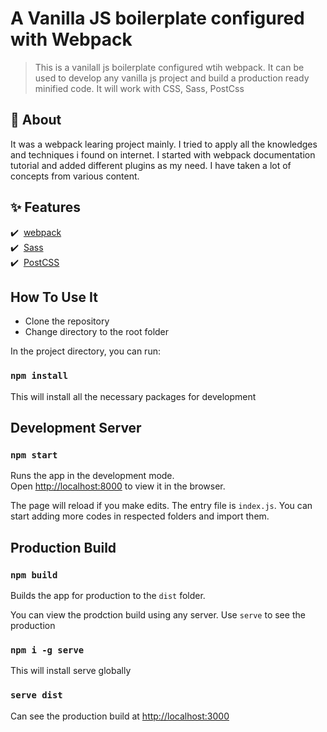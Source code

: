 # A Vanilla JS boilerplate configured with Webpack

> This is a vanilall js boilerplate configured wtih webpack. It can be used to develop any vanilla js project and build a production ready minified code. It will work with CSS, Sass, PostCss

## 🎯 About

It was a webpack learing project mainly. I tried to apply all the knowledges and techniques i found on internet. I started with webpack documentation tutorial and added different plugins as my need. I have taken a lot of concepts from various content. 


## :sparkles: Features ##

:heavy_check_mark:&nbsp; [webpack](https://webpack.js.org/)<br/>
:heavy_check_mark:&nbsp; [Sass](https://sass-lang.com/)<br/>
:heavy_check_mark:&nbsp; [PostCSS](https://postcss.org/)<br/>


## How To Use It

- Clone the repository
- Change directory to the root folder

In the project directory, you can run:

### `npm install`

This will install all the necessary packages for development

## Development Server

### `npm start`

Runs the app in the development mode.\
Open [http://localhost:8000](http://localhost:8000) to view it in the browser.

The page will reload if you make edits. The entry file is `index.js`. You can start adding more codes in respected folders and import them.

## Production Build

### `npm build`

Builds the app for production to the `dist` folder.

You can view the prodction build using any server. Use `serve` to see the production

### `npm i -g serve`

This will install serve globally

### `serve dist`

Can see the production build at [http://localhost:3000](http://localhost:3000)

